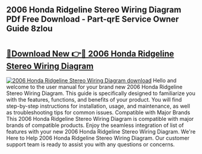## 2006 Honda Ridgeline Stereo Wiring Diagram PDf Free Download - Part-qrE Service Owner Guide 8zlou

# <h2><a href="http://dfkbjmu.blite.top/?on=2006+Honda+Ridgeline+Stereo+Wiring+Diagram">🔗Download New 👉🔴 2006 Honda Ridgeline Stereo Wiring Diagram</a></h2>

[![2006 Honda Ridgeline Stereo Wiring Diagram download](https://i.imgur.com/lujVjoI.png)](http://dfkbjmu.blite.top/?on=2006+Honda+Ridgeline+Stereo+Wiring+Diagram)
Hello and welcome to the user manual for your brand new 2006 Honda Ridgeline Stereo Wiring Diagram. This guide is specifically designed to familiarize you with the features, functions, and benefits of your product. You will find step-by-step instructions for installation, usage, and maintenance, as well as troubleshooting tips for common issues. Compatible with Major Brands This 2006 Honda Ridgeline Stereo Wiring Diagram is compatible with major brands of compatible products. Enjoy the seamless integration of list of features with your new 2006 Honda Ridgeline Stereo Wiring Diagram. We're Here to Help 2006 Honda Ridgeline Stereo Wiring Diagram. Our customer support team is ready to assist you with any questions or concerns.
